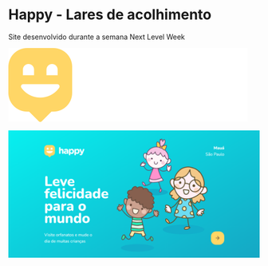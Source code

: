 # Happy - Lares de acolhimento
Site desenvolvido durante a semana Next Level Week

<img src="/public/images/logo.svg" alt="logo"/>

![Screenshot](/print/print_home.png)

